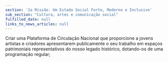 ```yaml
---
section: '2a Missão: Um Estado Social Forte, Moderno e Inclusivo'
sub_section: "Cultura, artes e comunicação social"
fulfilled_date: null
links_to_news_articles: null
---
```


Criar uma Plataforma de Circulação Nacional que proporcione a jovens artistas e criadores apresentarem publicamente o seu trabalho em espaços patrimoniais representativos do nosso legado histórico, dotando-os de uma programação regular;